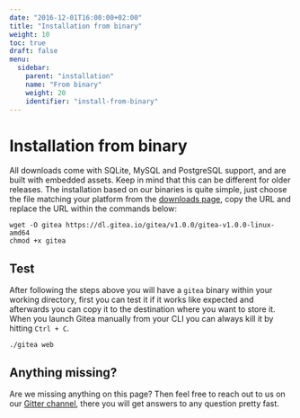 ```yaml
---
date: "2016-12-01T16:00:00+02:00"
title: "Installation from binary"
weight: 10
toc: true
draft: false
menu:
  sidebar:
    parent: "installation"
    name: "From binary"
    weight: 20
    identifier: "install-from-binary"
---
```


# Installation from binary

All downloads come with SQLite, MySQL and PostgreSQL support, and are built with embedded assets. Keep in mind that this can be different for older releases. The installation based on our binaries is quite simple, just choose the file matching your platform from the [downloads page](https://dl.gitea.io/gitea), copy the URL and replace the URL within the commands below:

```
wget -O gitea https://dl.gitea.io/gitea/v1.0.0/gitea-v1.0.0-linux-amd64
chmod +x gitea
```

## Test

After following the steps above you will have a `gitea` binary within your working directory, first you can test it if it works like expected and afterwards you can copy it to the destination where you want to store it. When you launch Gitea manually from your CLI you can always kill it by hitting `Ctrl + C`.

```
./gitea web
```

## Anything missing?

Are we missing anything on this page? Then feel free to reach out to us on our [Gitter channel](https://gitter.im/go-gitea/gitea/), there you will get answers to any question pretty fast.
